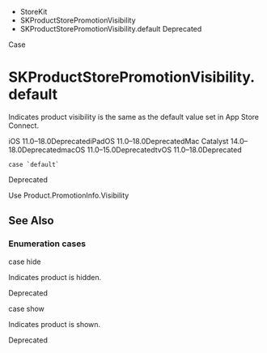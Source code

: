 

- StoreKit
- SKProductStorePromotionVisibility
-  SKProductStorePromotionVisibility.default Deprecated

Case

# SKProductStorePromotionVisibility.default

Indicates product visibility is the same as the default value set in App Store Connect.

iOS 11.0–18.0DeprecatediPadOS 11.0–18.0DeprecatedMac Catalyst 14.0–18.0DeprecatedmacOS 11.0–15.0DeprecatedtvOS 11.0–18.0Deprecated

``` source
case `default`
```

Deprecated

Use Product.PromotionInfo.Visibility

## See Also

### Enumeration cases

case hide

Indicates product is hidden.

Deprecated

case show

Indicates product is shown.

Deprecated


